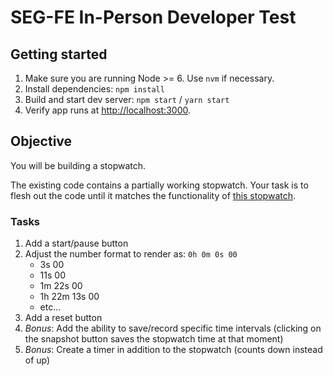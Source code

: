 SEG-FE In-Person Developer Test
==============================

## Getting started

1. Make sure you are running Node >= 6. Use `nvm` if necessary.
1. Install dependencies: `npm install`
1. Build and start dev server: `npm start` / `yarn start`
1. Verify app runs at [http://localhost:3000](http://localhost:3000).


## Objective

You will be building a stopwatch.

The existing code contains a partially working stopwatch. Your task is to flesh out the code until it matches the functionality of [this stopwatch](https://www.google.com/search?q=google+stopwatch&oq=google+stopwatch&aqs=chrome..69i57j69i64.1788j0j1&sourceid=chrome&ie=UTF-8).

### Tasks

1. Add a start/pause button
1. Adjust the number format to render as: `0h 0m 0s 00`
    - 3s 00
    - 11s 00
    - 1m 22s 00
    - 1h 22m 13s 00
    - etc...
1. Add a reset button
1. *Bonus*: Add the ability to save/record specific time intervals (clicking on the snapshot button saves the stopwatch time at that moment)
1. *Bonus*: Create a timer in addition to the stopwatch (counts down instead of up)
